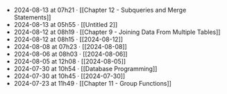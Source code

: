 - 2024-08-13 at 07h21 · [[Chapter 12 - Subqueries and Merge Statements]]
- 2024-08-13 at 05h55 · [[Untitled 2]]
- 2024-08-12 at 08h19 · [[Chapter 9 - Joining Data From Multiple Tables]]
- 2024-08-12 at 08h15 · [[2024-08-12]]
- 2024-08-08 at 07h23 · [[2024-08-08]]
- 2024-08-06 at 08h03 · [[2024-08-06]]
- 2024-08-05 at 12h08 · [[2024-08-05]]
- 2024-07-30 at 10h54 · [[Database Programming]]
- 2024-07-30 at 10h45 · [[2024-07-30]]
- 2024-07-23 at 11h49 · [[Chapter 11 - Group Functions]]

